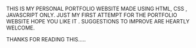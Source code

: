 THIS IS MY PERSONAL PORTFOLIO WEBSITE MADE USING HTML, CSS , JAVASCRIPT ONLY.
JUST MY FIRST ATTEMPT FOR THE PORTFOLIO WEBSITE HOPE YOU LIKE IT .
SUGGESTIONS TO IMPROVE ARE HEARTLY WELCOME.

THANKS FOR READING THIS.....
